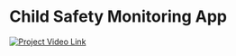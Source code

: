 # Child Safety Monitoring App

[![Project Video Link](https://drive.google.com/file/d/1vHTpM8FIpfOnXZM_WCbs_rzo2BMF5NX-/view?usp=sharing)](https://youtu.be/_PTEDfMFPOw)
